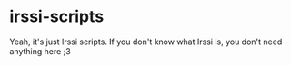 irssi-scripts
=============

Yeah, it's just Irssi scripts. If you don't know what Irssi is, you don't need anything here ;3

